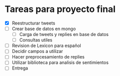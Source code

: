 # Tareas para proyecto final

* [X] Reestructurar tweets
* [ ] Crear base de datos en mongo
    * [ ] Carga de tweets y replies en base de datos
    * [ ] Consultas utiles
* [ ] Revision de Lexicon para español
* [ ] Decidir campos a utilizar
* [ ] Hacer preprocesamiento de replies
* [ ] Utilizar biblioteca para analisis de sentimientos
* [ ] Entrega 
